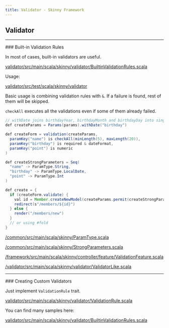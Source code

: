 ```yaml
---
title: Validator - Skinny Framework
---
```


## Validator

<hr/>
### Built-in Validation Rules

In most of cases, built-in validators are useful.

[validator/src/main/scala/skinny/validator/BuiltinValidationRules.scala](https://github.com/skinny-framework/skinny-framework/blob/master/validator/src/main/scala/skinny/validator/BuiltinValidationRules.scala)

Usage:

[validator/src/test/scala/skinny/validator](https://github.com/skinny-framework/skinny-framework/tree/master/validator/src/test/scala/skinny/validator)

Basic usage is combining validation rules with `&`. If a failure is found, rest of them will be skipped.

`checkAll` executes all the validations even if some of them already failed.

```java
// withDate joins birthdayYear, birthdayMonth and birthdayDay into single birthday
def createParams = Params(params).withDate("birthday")

def createForm = validation(createParams,
  paramKey("name") is checkAll(minLength(5), maxLength(20)),
  paramKey("birthday") is required & dateFormat,
  paramKey("point") is numeric
)

def createStrongParameters = Seq(
  "name" -> ParamType.String,
  "birthday" -> ParamType.LocalDate,
  "point" -> ParamType.Int
)

def create = {
  if (createForm.validate) {
    val id = Member.createNewModel(createParams.permit(createStrongParameters))
    redirect(s"/members/${id}")
  } else {
    render("/members/new")
  }
  // or using #fold
}
```

[/common/src/main/scala/skinny/ParamType.scala](https://github.com/skinny-framework/skinny-framework/blob/develop/common/src/main/scala/skinny/ParamType.scala)

[/common/src/main/scala/skinny/StrongParameters.scala](https://github.com/skinny-framework/skinny-framework/blob/develop/common/src/main/scala/skinny/StrongParameters.scala)

[/framework/src/main/scala/skinny/controller/feature/ValidationFeature.scala](https://github.com/skinny-framework/skinny-framework/blob/develop/framework/src/main/scala/skinny/controller/feature/ValidationFeature.scala)

[/validator/src/main/scala/skinny/validator/ValidatorLike.scala](https://github.com/skinny-framework/skinny-framework/blob/develop/validator/src/main/scala/skinny/validator/ValidatorLike.scala)

<hr/>
### Creating Custom Validators

Just implement `ValidationRule` trait.

[validator/src/main/scala/skinny/validator/ValidationRule.scala](https://github.com/skinny-framework/skinny-framework/blob/master/validator/src/main/scala/skinny/validator/ValidationRule.scala)

You can find many samples here:

[validator/src/main/scala/skinny/validator/BuiltinValidationRules.scala](https://github.com/skinny-framework/skinny-framework/blob/master/validator/src/main/scala/skinny/validator/BuiltinValidationRules.scala)
